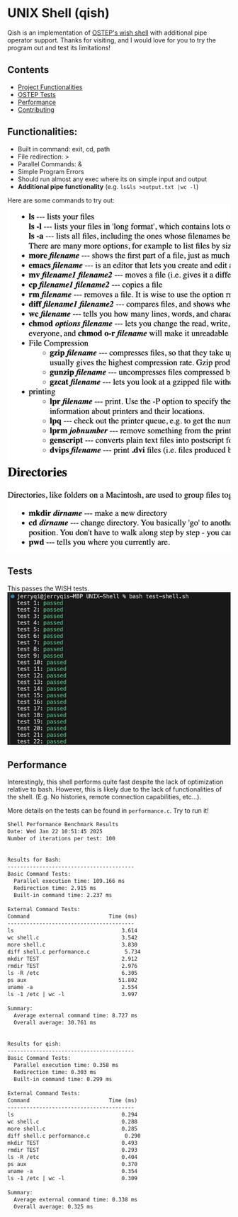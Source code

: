 # UNIX Shell (qish)

Qish is an implementation of [OSTEP's wish shell](https://github.com/remzi-arpacidusseau/ostep-projects/blob/master/processes-shell/README.md) with additional pipe operator support. Thanks for visiting, and I would love for you to try the program out and test its limitations!


## Contents
- [Project Functionalities](#Functionalities)
- [OSTEP Tests](#Tests)
- [Performance](#Performance)
- [Contributing](#contributing)



## Functionalities:
- Built in command: exit, cd, path
- File redirection: >
- Parallel Commands: &
- Simple Program Errors
- Should run almost any exec where its on simple input and output
- <strong>Additional pipe functionality</strong> (e.g. `ls&ls >output.txt |wc -l`)


Here are some commands to try out:
![Commands to try out](./commands_to_try.png)



## Tests 
This passes the WISH tests.
![wish tests passing](./wish_tests_out.png)




## Performance

Interestingly, this shell performs quite fast despite the lack of optimization relative to bash. However, this is likely due to the lack of functionalities of the shell. (E.g. No histories, remote connection capabilities, etc...).

More details on the tests can be found in `performance.c`. Try to run it!

```
Shell Performance Benchmark Results
Date: Wed Jan 22 10:51:45 2025
Number of iterations per test: 100


Results for Bash:
----------------------------------------
Basic Command Tests:
  Parallel execution time: 109.166 ms
  Redirection time: 2.915 ms
  Built-in command time: 2.237 ms

External Command Tests:
Command                         Time (ms)
----------------------------------------
ls                                  3.614
wc shell.c                          3.542
more shell.c                        3.830
diff shell.c performance.c           5.734
mkdir TEST                          2.912
rmdir TEST                          2.976
ls -R /etc                          6.305
ps aux                             51.802
uname -a                            2.554
ls -1 /etc | wc -l                  3.997

Summary:
  Average external command time: 8.727 ms
  Overall average: 30.761 ms


Results for qish:
----------------------------------------
Basic Command Tests:
  Parallel execution time: 0.358 ms
  Redirection time: 0.303 ms
  Built-in command time: 0.299 ms

External Command Tests:
Command                         Time (ms)
----------------------------------------
ls                                  0.294
wc shell.c                          0.288
more shell.c                        0.285
diff shell.c performance.c           0.290
mkdir TEST                          0.493
rmdir TEST                          0.293
ls -R /etc                          0.404
ps aux                              0.370
uname -a                            0.354
ls -1 /etc | wc -l                  0.309

Summary:
  Average external command time: 0.338 ms
  Overall average: 0.325 ms
```
